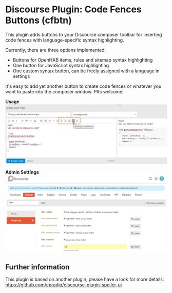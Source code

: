 # Discourse Plugin: Code Fences Buttons (cfbtn)

This plugin adds buttons to your Discourse composer toolbar for inserting code fences with language-specific syntax highlighting.

Currently, there are three options implemented:

* Buttons for OpenHAB items, rules and sitemap syntax highlighting
* One button for JavaScript syntax highlighting
* One custom syntax button, can be freely assigned with a language in settings

It's easy to add yet another button to create code fences or whatever you want to paste into the composer window. PRs welcome!

**Usage**  
![](discourse-cfbtn-usage.png)

**Admin Settings**  
![](discourse-cfbtn-settings.png)


## Further information

This plugin is based on another plugin, please have a look for more details:
https://github.com/cpradio/discourse-plugin-spoiler-ui
